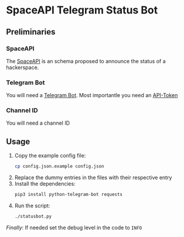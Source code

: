 # SpaceAPI Telegram Status Bot

## Preliminaries
### SpaceAPI
The [SpaceAPI][1] is an schema proposed to announce the status of a hackerspace.
### Telegram Bot
You will need a [Telegram Bot][2]. Most importantle you need an [API-Token][3]
### Channel ID
You will need a channel ID

## Usage
1. Copy the example config file:
   ```bash
   cp config.json.example config.json
   ```
1. Replace the dummy entries in the files with their respective entry
1. Install the dependencies:
   ```bash
   pip3 install python-telegram-bot requests
1. Run the script:
   ```bash
   ./statusbot.py
   ```


_Finally_: If needed set the debug level in the code to `INFO`


[1]: https://spaceapi.net
[2]: https://core.telegram.org/bots
[3]: https://core.telegram.org/bots#creating-a-new-bot
